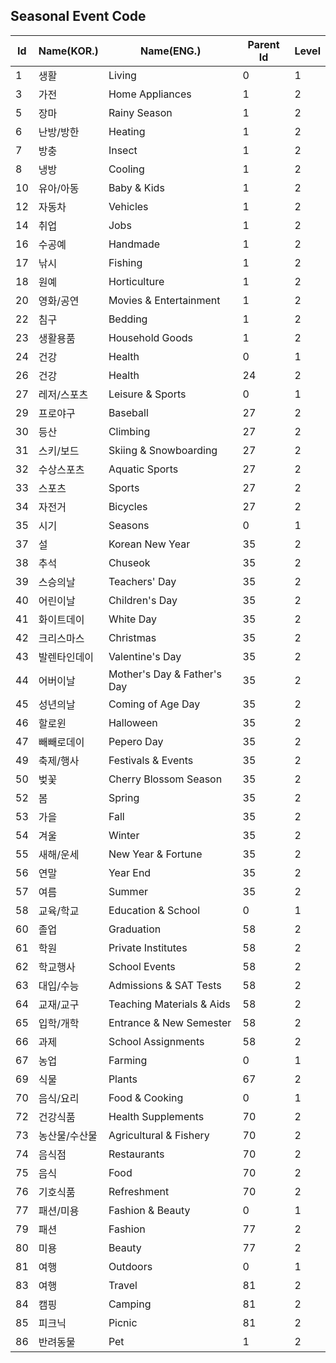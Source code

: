 ## Seasonal Event Code
Id|Name(KOR.)|Name(ENG.)|Parent Id|Level
---|---|---|---|---
1|생활|Living|0|1
3|가전|Home Appliances|1|2
5|장마|Rainy Season|1|2
6|난방/방한|Heating|1|2
7|방충|Insect|1|2
8|냉방|Cooling|1|2
10|유아/아동|Baby & Kids|1|2
12|자동차|Vehicles|1|2
14|취업|Jobs|1|2
16|수공예|Handmade|1|2
17|낚시|Fishing|1|2
18|원예|Horticulture|1|2
20|영화/공연|Movies & Entertainment|1|2
22|침구|Bedding|1|2
23|생활용품|Household Goods|1|2
24|건강|Health|0|1
26|건강|Health|24|2
27|레저/스포츠|Leisure & Sports|0|1
29|프로야구|Baseball|27|2
30|등산|Climbing|27|2
31|스키/보드|Skiing & Snowboarding|27|2
32|수상스포츠|Aquatic Sports|27|2
33|스포츠|Sports|27|2
34|자전거|Bicycles|27|2
35|시기|Seasons|0|1
37|설|Korean New Year|35|2
38|추석|Chuseok|35|2
39|스승의날|Teachers' Day|35|2
40|어린이날|Children's Day|35|2
41|화이트데이|White Day|35|2
42|크리스마스|Christmas|35|2
43|발렌타인데이|Valentine's Day|35|2
44|어버이날|Mother's Day & Father's Day|35|2
45|성년의날|Coming of Age Day|35|2
46|할로윈|Halloween|35|2
47|빼빼로데이|Pepero Day|35|2
49|축제/행사|Festivals & Events|35|2
50|벚꽃|Cherry Blossom Season|35|2
52|봄|Spring|35|2
53|가을|Fall|35|2
54|겨울|Winter|35|2
55|새해/운세|New Year & Fortune|35|2
56|연말|Year End|35|2
57|여름|Summer|35|2
58|교육/학교|Education & School|0|1
60|졸업|Graduation|58|2
61|학원|Private Institutes|58|2
62|학교행사|School Events|58|2
63|대입/수능|Admissions & SAT Tests|58|2
64|교재/교구|Teaching Materials & Aids|58|2
65|입학/개학|Entrance & New Semester|58|2
66|과제|School Assignments|58|2
67|농업|Farming|0|1
69|식물|Plants|67|2
70|음식/요리|Food & Cooking|0|1
72|건강식품|Health Supplements|70|2
73|농산물/수산물|Agricultural & Fishery|70|2
74|음식점|Restaurants|70|2
75|음식|Food|70|2
76|기호식품|Refreshment|70|2
77|패션/미용|Fashion & Beauty|0|1
79|패션|Fashion|77|2
80|미용|Beauty|77|2
81|여행|Outdoors|0|1
83|여행|Travel|81|2
84|캠핑|Camping|81|2
85|피크닉|Picnic|81|2
86|반려동물|Pet|1|2